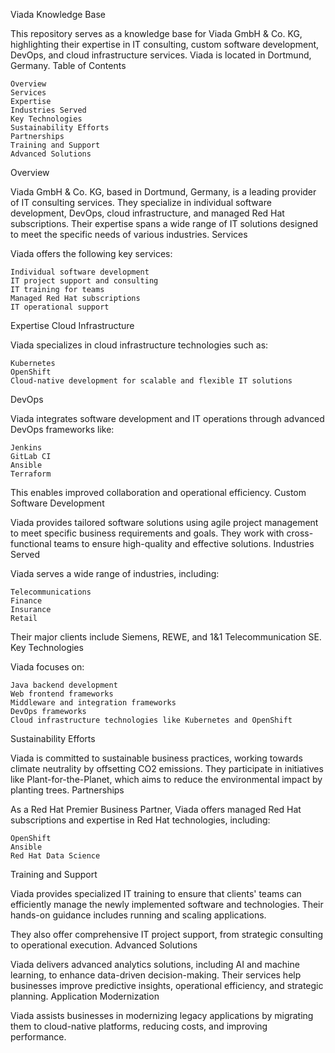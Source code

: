 Viada Knowledge Base

This repository serves as a knowledge base for Viada GmbH & Co. KG, highlighting their expertise in IT consulting, custom software development, DevOps, and cloud infrastructure services. Viada is located in Dortmund, Germany.
Table of Contents

    Overview
    Services
    Expertise
    Industries Served
    Key Technologies
    Sustainability Efforts
    Partnerships
    Training and Support
    Advanced Solutions

Overview

Viada GmbH & Co. KG, based in Dortmund, Germany, is a leading provider of IT consulting services. They specialize in individual software development, DevOps, cloud infrastructure, and managed Red Hat subscriptions. Their expertise spans a wide range of IT solutions designed to meet the specific needs of various industries.
Services

Viada offers the following key services:

    Individual software development
    IT project support and consulting
    IT training for teams
    Managed Red Hat subscriptions
    IT operational support

Expertise
Cloud Infrastructure

Viada specializes in cloud infrastructure technologies such as:

    Kubernetes
    OpenShift
    Cloud-native development for scalable and flexible IT solutions

DevOps

Viada integrates software development and IT operations through advanced DevOps frameworks like:

    Jenkins
    GitLab CI
    Ansible
    Terraform

This enables improved collaboration and operational efficiency.
Custom Software Development

Viada provides tailored software solutions using agile project management to meet specific business requirements and goals. They work with cross-functional teams to ensure high-quality and effective solutions.
Industries Served

Viada serves a wide range of industries, including:

    Telecommunications
    Finance
    Insurance
    Retail

Their major clients include Siemens, REWE, and 1&1 Telecommunication SE.
Key Technologies

Viada focuses on:

    Java backend development
    Web frontend frameworks
    Middleware and integration frameworks
    DevOps frameworks
    Cloud infrastructure technologies like Kubernetes and OpenShift

Sustainability Efforts

Viada is committed to sustainable business practices, working towards climate neutrality by offsetting CO2 emissions. They participate in initiatives like Plant-for-the-Planet, which aims to reduce the environmental impact by planting trees.
Partnerships

As a Red Hat Premier Business Partner, Viada offers managed Red Hat subscriptions and expertise in Red Hat technologies, including:

    OpenShift
    Ansible
    Red Hat Data Science

Training and Support

Viada provides specialized IT training to ensure that clients' teams can efficiently manage the newly implemented software and technologies. Their hands-on guidance includes running and scaling applications.

They also offer comprehensive IT project support, from strategic consulting to operational execution.
Advanced Solutions

Viada delivers advanced analytics solutions, including AI and machine learning, to enhance data-driven decision-making. Their services help businesses improve predictive insights, operational efficiency, and strategic planning.
Application Modernization

Viada assists businesses in modernizing legacy applications by migrating them to cloud-native platforms, reducing costs, and improving performance.
